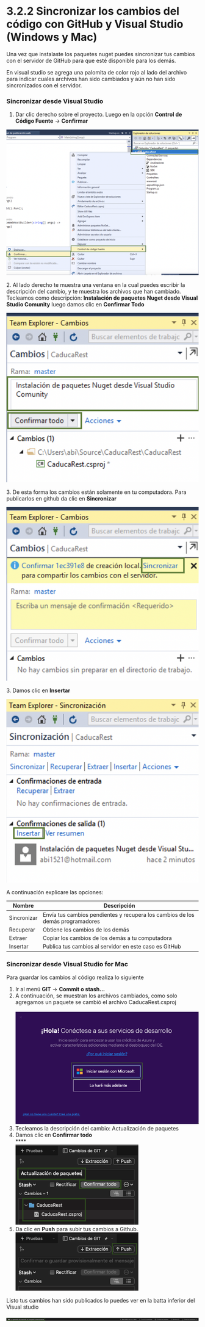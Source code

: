 # 3.2.2 Sincronizar los cambios del código con GitHub y Visual Studio (Windows y Mac)

Una vez que instalaste los paquetes nuget puedes sincronizar tus cambios con el servidor de GitHub para que esté disponible para los demás.

En visual studio se agrega una palomita de color rojo al lado del archivo para indicar cuales archivos han sido cambiados y aún no han sido sincronizados con el servidor.

### Sincronizar  desde Visual Studio

1. Dar clic derecho sobre el proyecto. Luego en la opción **Control de Código Fuente** -> **Confirmar**

![](<../../.gitbook/assets/image (16).png>)

2\. Al lado derecho te muestra una ventana en la cual puedes escribir la descripción del cambio, y te muestra los archivos que han cambiado. Tecleamos como descripción: **Instalación de paquetes Nuget desde Visual Studio Comunity** luego damos clic en **Confirmar Todo**&#x20;

![](<../../.gitbook/assets/image (15).png>)

3\. De esta forma los cambios están solamente en tu computadora. Para publicarlos en github da clic en **Sincronizar**

![](<../../.gitbook/assets/image (17).png>)

3\. Damos clic en **Insertar**

![](<../../.gitbook/assets/image (18).png>)

&#x20;A continuación explicare las opciones:

| Nombre      | Descripción                                                                    |
| ----------- | ------------------------------------------------------------------------------ |
| Sincronizar | Envía tus cambios pendientes y recupera los cambios de los demás programadores |
| Recuperar   | Obtiene los cambios de los demás                                               |
| Extraer     | Copiar los cambios de los demás a tu computadora                               |
| Insertar    | Publica tus cambios al servidor en este caso es GitHub                         |

### Sincronizar desde Visual Studio for Mac

Para guardar los cambios al código realiza lo siguiente

1. Ir al menú **GIT** -> **Commit o stash...**
2. A continuación, se muestran los archivos cambiados, como solo agregamos un paquete se cambió el archivo CaducaRest.csproj\
   \
   ![](<../../.gitbook/assets/image (617).png>)
3. Tecleamos la descripción del cambio: Actualización de paquetes
4. Damos clic en **Confirmar todo**\
   ****\
   ****<img src="../../.gitbook/assets/image (619) (1).png" alt="" data-size="original">****
5. Da clic en **Push** para subir tus cambios a Github. \
   <img src="../../.gitbook/assets/image (623) (1) (1) (1) (1).png" alt="" data-size="original">

Listo tus cambios han sido publicados lo puedes ver en la batta inferior del Visual studio

![](<../../.gitbook/assets/image (626).png>)


